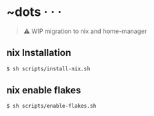 # ~dots · · ·

> ⚠ WIP migration to nix and home-manager

## nix Installation

```bash
$ sh scripts/install-nix.sh
```

## nix enable flakes

```bash
$ sh scripts/enable-flakes.sh
```
